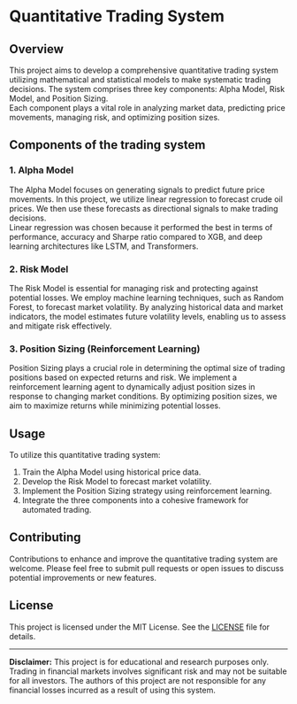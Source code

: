# Quantitative Trading System

## Overview
This project aims to develop a comprehensive quantitative trading system utilizing mathematical and statistical models to make systematic trading decisions. The system comprises three key components: Alpha Model, Risk Model, and Position Sizing. 
<br>
Each component plays a vital role in analyzing market data, predicting price movements, managing risk, and optimizing position sizes.

## Components of the trading system

### 1. Alpha Model 
The Alpha Model focuses on generating signals to predict future price movements. In this project, we utilize linear regression to forecast crude oil prices. We then use these forecasts as directional signals to make trading decisions. 
<br>
Linear regression was chosen because it performed the best in terms of performance, accuracy and Sharpe ratio compared to XGB, and deep learning architectures like LSTM, and Transformers. 

### 2. Risk Model
The Risk Model is essential for managing risk and protecting against potential losses. We employ machine learning techniques, such as Random Forest, to forecast market volatility. By analyzing historical data and market indicators, the model estimates future volatility levels, enabling us to assess and mitigate risk effectively.

### 3. Position Sizing (Reinforcement Learning)
Position Sizing plays a crucial role in determining the optimal size of trading positions based on expected returns and risk. We implement a reinforcement learning agent to dynamically adjust position sizes in response to changing market conditions. By optimizing position sizes, we aim to maximize returns while minimizing potential losses.

## Usage
To utilize this quantitative trading system:
1. Train the Alpha Model using historical price data.
2. Develop the Risk Model to forecast market volatility.
3. Implement the Position Sizing strategy using reinforcement learning.
4. Integrate the three components into a cohesive framework for automated trading.

## Contributing
Contributions to enhance and improve the quantitative trading system are welcome. Please feel free to submit pull requests or open issues to discuss potential improvements or new features.

## License
This project is licensed under the MIT License. See the [LICENSE](LICENSE) file for details.

---

**Disclaimer:** This project is for educational and research purposes only. Trading in financial markets involves significant risk and may not be suitable for all investors. The authors of this project are not responsible for any financial losses incurred as a result of using this system.